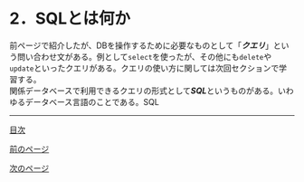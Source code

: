 # 2．SQLとは何か

前ページで紹介したが、DBを操作するために必要なものとして「***クエリ***」という問い合わせ文がある。例として`select`を使ったが、その他にも`delete`や`update`といったクエリがある。クエリの使い方に関しては次回セクションで学習する。  
関係データベースで利用できるクエリの形式として***SQL***というものがある。いわゆるデータベース言語のことである。SQL

___

[目次](https://github.com/122yuuki/SDP_DB/tree/main#readme)  

[前のページ](https://github.com/122yuuki/SDP_DB/blob/main/Section_1/section_1-2.md)  

[次のページ]()  
